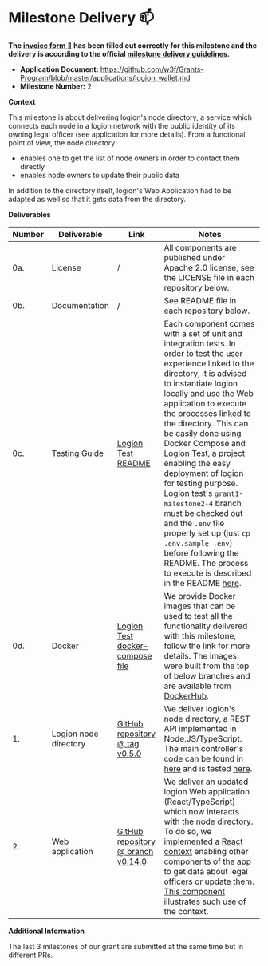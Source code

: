# Milestone Delivery :mailbox:

**The [invoice form :pencil:](https://docs.google.com/forms/d/e/1FAIpQLSfmNYaoCgrxyhzgoKQ0ynQvnNRoTmgApz9NrMp-hd8mhIiO0A/viewform) has been filled out correctly for this milestone and the delivery is according to the official [milestone delivery guidelines](https://github.com/w3f/Grants-Program/blob/master/docs/milestone-deliverables-guidelines.md).**  

* **Application Document:** https://github.com/w3f/Grants-Program/blob/master/applications/logion_wallet.md
* **Milestone Number:** 2

**Context**

This milestone is about delivering logion's node directory, a service which connects each node in a logion network with the public identity of its owning legal officer (see application for more details). From a functional point of view, the node directory:
- enables one to get the list of node owners in order to contact them directly
- enables node owners to update their public data

In addition to the directory itself, logion's Web Application had to be adapted as well so that it gets data from the directory.

**Deliverables**

| Number | Deliverable | Link | Notes |
| ------------- | ------------- | ------------- |------------- |
| 0a. | License | / | All components are published under Apache 2.0 license, see the LICENSE file in each repository below. |
| 0b. | Documentation | / | See README file in each repository below. |
| 0c. | Testing Guide | [Logion Test README](https://github.com/logion-network/logion-test/tree/grant1-milestone2-4#readme) | Each component comes with a set of unit and integration tests. In order to test the user experience linked to the directory, it is advised to instantiate logion locally and use the Web application to execute the processes linked to the directory. This can be easily done using Docker Compose and [Logion Test](https://github.com/logion-network/logion-test/tree/grant1-milestone2-4), a project enabling the easy deployment of logion for testing purpose. Logion test's `grant1-milestone2-4` branch must be checked out and the `.env` file properly set up (just `cp .env.sample .env`) before following the README. The process to execute is described in the README [here](https://github.com/logion-network/logion-test/tree/grant1-milestone2-4#register-legal-officers-with-directory). |
| 0d. | Docker | [Logion Test docker-compose file](https://github.com/logion-network/logion-test/blob/grant1-milestone2-4/docker-compose.yml) | We provide Docker images that can be used to test all the functionality delivered with this milestone, follow the link for more details. The images were built from the top of below branches and are available from [DockerHub](https://hub.docker.com/u/logionnetwork). |
| 1. | Logion node directory | [GitHub repository @ tag v0.5.0](https://github.com/logion-network/logion-directory/tree/v0.5.0) | We deliver logion's node directory, a REST API implemented in Node.JS/TypeScript. The main controller's code can be found in [here](https://github.com/logion-network/logion-directory/blob/v0.5.0/src/logion/controllers/legalofficer.controller.ts) and is tested [here](https://github.com/logion-network/logion-directory/blob/v0.5.0/test/unit/controllers/legalofficer.controller.spec.ts). |
| 2. | Web application | [GitHub repository @ branch v0.14.0](https://github.com/logion-network/logion-wallet/tree/v0.14.0) | We deliver an updated logion Web application (React/TypeScript) which now interacts with the node directory. To do so, we implemented a [React context](https://github.com/logion-network/logion-wallet/blob/v0.14.0/src/directory/DirectoryContext.tsx) enabling other components of the app to get data about legal officers or update them. [This component](https://github.com/logion-network/logion-wallet/blob/v0.14.0/src/wallet-user/trust-protection/ProtectionRecoveryRequest.tsx#L35) illustrates such use of the context.  |

**Additional Information**

The last 3 milestones of our grant are submitted at the same time but in different PRs.
